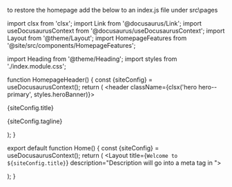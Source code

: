 
to restore the homepage add the below to an index.js file under src\pages

import clsx from 'clsx';
import Link from '@docusaurus/Link';
import useDocusaurusContext from '@docusaurus/useDocusaurusContext';
import Layout from '@theme/Layout';
import HomepageFeatures from '@site/src/components/HomepageFeatures';

import Heading from '@theme/Heading';
import styles from './index.module.css';

function HomepageHeader() {
  const {siteConfig} = useDocusaurusContext();
  return (
    <header className={clsx('hero hero--primary', styles.heroBanner)}>
      <div className="container">
        <Heading as="h1" className="hero__title">
          {siteConfig.title}
        </Heading>
        <p className="hero__subtitle">{siteConfig.tagline}</p>
      </div>
    </header>
  );
}

export default function Home() {
  const {siteConfig} = useDocusaurusContext();
  return (
    <Layout
      title={`Welcome to ${siteConfig.title}`}
      description="Description will go into a meta tag in <head />">
      <HomepageHeader />
      <main>
        <HomepageFeatures />
      </main>
    </Layout>
  );
}
